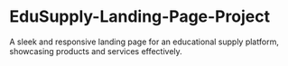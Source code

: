 # EduSupply-Landing-Page-Project
A sleek and responsive landing page for an educational supply platform, showcasing products and services effectively.
